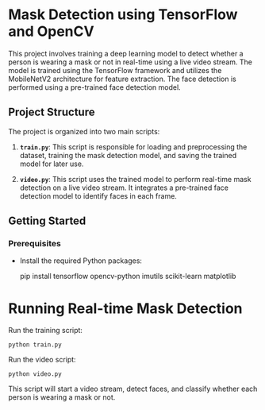 # Mask Detection using TensorFlow and OpenCV

This project involves training a deep learning model to detect whether a person is wearing a mask or not in real-time using a live video stream. The model is trained using the TensorFlow framework and utilizes the MobileNetV2 architecture for feature extraction. The face detection is performed using a pre-trained face detection model.


## Project Structure

The project is organized into two main scripts:

1. **`train.py`**: This script is responsible for loading and preprocessing the dataset, training the mask detection model, and saving the trained model for later use.

2. **`video.py`**: This script uses the trained model to perform real-time mask detection on a live video stream. It integrates a pre-trained face detection model to identify faces in each frame.

## Getting Started

### Prerequisites

- Install the required Python packages:

  
  pip install tensorflow opencv-python imutils scikit-learn matplotlib
  
# Running Real-time Mask Detection
Run the training script:
```
python train.py
```

Run the video script:
```
python video.py
```
This script will start a video stream, detect faces, and classify whether each person is wearing a mask or not.
